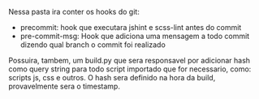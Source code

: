 Nessa pasta ira conter os hooks do git:
- precommit: hook que executara jshint e scss-lint antes do commit
- pre-commit-msg: Hook que adiciona uma mensagem a todo commit dizendo qual branch o commit foi realizado

Possuira, tambem, um build.py que sera responsavel por adicionar hash como query string para todo script importado que for necessario, como: scripts js, css e outros. O hash sera definido na hora da build, provavelmente sera o timestamp.